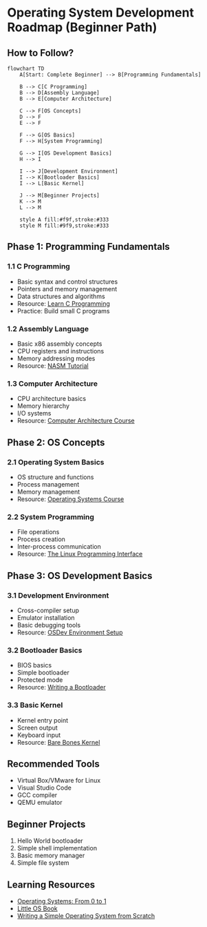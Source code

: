 # Operating System Development Roadmap (Beginner Path)

## How to Follow?
```mermaid
flowchart TD
    A[Start: Complete Beginner] --> B[Programming Fundamentals]
    
    B --> C[C Programming]
    B --> D[Assembly Language]
    B --> E[Computer Architecture]
    
    C --> F[OS Concepts]
    D --> F
    E --> F
    
    F --> G[OS Basics]
    F --> H[System Programming]
    
    G --> I[OS Development Basics]
    H --> I
    
    I --> J[Development Environment]
    I --> K[Bootloader Basics]
    I --> L[Basic Kernel]
    
    J --> M[Beginner Projects]
    K --> M
    L --> M
    
    style A fill:#f9f,stroke:#333
    style M fill:#9f9,stroke:#333
```

## Phase 1: Programming Fundamentals
### 1.1 C Programming
- Basic syntax and control structures
- Pointers and memory management
- Data structures and algorithms
- Resource: [Learn C Programming](https://www.learn-c.org/)
- Practice: Build small C programs

### 1.2 Assembly Language
- Basic x86 assembly concepts
- CPU registers and instructions
- Memory addressing modes
- Resource: [NASM Tutorial](https://cs.lmu.edu/~ray/notes/nasmtutorial/)

### 1.3 Computer Architecture
- CPU architecture basics
- Memory hierarchy
- I/O systems
- Resource: [Computer Architecture Course](https://www.coursera.org/learn/comparch)

## Phase 2: OS Concepts
### 2.1 Operating System Basics
- OS structure and functions
- Process management
- Memory management
- Resource: [Operating Systems Course](https://www.coursera.org/learn/os-power-user)

### 2.2 System Programming
- File operations
- Process creation
- Inter-process communication
- Resource: [The Linux Programming Interface](https://man7.org/tlpi/)

## Phase 3: OS Development Basics
### 3.1 Development Environment
- Cross-compiler setup
- Emulator installation
- Basic debugging tools
- Resource: [OSDev Environment Setup](https://wiki.osdev.org/Setting_Up_Development_Environment)

### 3.2 Bootloader Basics
- BIOS basics
- Simple bootloader
- Protected mode
- Resource: [Writing a Bootloader](https://wiki.osdev.org/Bootloader)

### 3.3 Basic Kernel
- Kernel entry point
- Screen output
- Keyboard input
- Resource: [Bare Bones Kernel](https://wiki.osdev.org/Bare_Bones)

## Recommended Tools
- Virtual Box/VMware for Linux
- Visual Studio Code
- GCC compiler
- QEMU emulator

## Beginner Projects
1. Hello World bootloader
2. Simple shell implementation
3. Basic memory manager
4. Simple file system

## Learning Resources
- [Operating Systems: From 0 to 1](https://github.com/tuhdo/os01)
- [Little OS Book](https://littleosbook.github.io/)
- [Writing a Simple Operating System from Scratch](https://www.cs.bham.ac.uk/~exr/lectures/opsys/10_11/lectures/os-dev.pdf)
